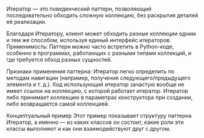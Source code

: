 Итератор — это поведенческий паттерн, позволяющий последовательно обходить сложную коллекцию, без раскрытия деталей её реализации.

Благодаря Итератору, клиент может обходить разные коллекции одним и тем же способом, используя единый интерфейс итераторов.
Применимость: Паттерн можно часто встретить в Python-коде, особенно в программах, работающих с разными типами коллекций, и где требуется обход разных сущностей.

Признаки применения паттерна: Итератор легко определить по методам навигации (например, получения следующего/предыдущего элемента и т. д.). Код использующий итератор зачастую вообще не имеет ссылок на коллекцию, с которой работает итератор. Итератор либо принимает коллекцию в параметрах конструктора при создании, либо возвращается самой коллекцией.

Концептуальный пример
Этот пример показывает структуру паттерна Итератор, а именно — из каких классов он состоит, какие роли эти классы выполняют и как они взаимодействуют друг с другом.